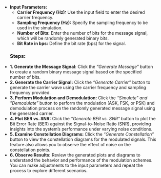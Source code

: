 <!DOCTYPE html>
<html lang="en">
<head>
  <meta charset="UTF-8">
  <meta name="viewport" content="width=device-width, initial-scale=1.0">
  <link href="https://cdn.jsdelivr.net/npm/tailwindcss@2.2.19/dist/tailwind.min.css" rel="stylesheet">
</head>
<body>
    <ul>
        <li>
            <strong>Input Parameters:</strong>
            <ul>
                <li><strong>Carrier Frequency (Hz):</strong> Use the input field to enter the desired carrier frequency.</li>
                <li><strong>Sampling Frequency (Hz):</strong> Specify the sampling frequency to be used in the simulation.</li>
                <li><strong>Number of Bits:</strong> Enter the number of bits for the message signal, which will be randomly generated binary bits.</li>
                <li><strong>Bit Rate in bps:</strong> Define the bit rate (bps) for the signal.</li>
            </ul>
        </li>
      <h3>Steps:</h3>
        <li>
            <strong>1. Generate the Message Signal:</strong> 
            Click the <em>“Generate Message”</em> button to create a random binary message signal based on the specified number of bits.
        </li>
        <li>
            <strong>2. Generate the Carrier Signal:</strong> 
            Click the <em>“Generate Carrier”</em> button to generate the carrier wave using the carrier frequency and sampling frequency provided.
        </li>
        <li>
            <strong>3. Perform Modulation and Demodulation:</strong> 
            Click the <em>“Simulate" and "Demodulate”</em> button to perform the modulation (ASK, FSK, or PSK) and demodulation process on the randomly generated message signal using the generated carrier.
        </li>
        <li>
            <strong>4. Plot BER vs. SNR:</strong> 
            Click the <em>“Generate BER vs. SNR”</em> button to plot the Bit Error Rate (BER) against the Signal-to-Noise Ratio (SNR), providing insights into the system’s performance under varying noise conditions.
        </li>
        <li>
            <strong>5. Examine Constellation Diagrams:</strong> 
            Click the <em>“Generate Constellation”</em> button to view the constellation diagrams for the modulated signals. This feature also allows you to observe the effect of noise on the constellation points.
        </li>
        <li>
            <strong>6. Observe Results:</strong> 
            Review the generated plots and diagrams to understand the behavior and performance of the modulation schemes. You can make adjustments to the input parameters and repeat the process to explore different scenarios.
        </li>
    </ul>
</body>
</html>
